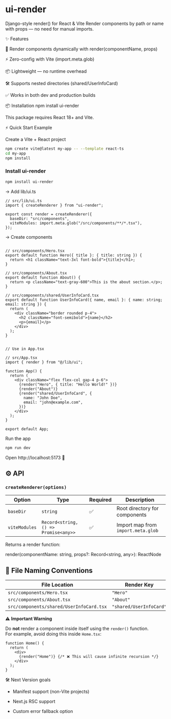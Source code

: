 # ui-render

Django-style render() for React & Vite
Render components by path or name with props — no need for manual imports.

✨ Features

🎯 Render components dynamically with render(componentName, props)

⚡ Zero-config with Vite (import.meta.glob)

📦 Lightweight — no runtime overhead

🛠 Supports nested directories (shared/UserInfoCard)

✅ Works in both dev and production builds

📦 Installation
npm install ui-render



This package requires React 18+ and Vite.

⚡ Quick Start Example

Create a Vite + React project

``` bash
npm create vite@latest my-app -- --template react-ts
cd my-app
npm install
```


### Install ui-render

``` bash
npm install ui-render
```


-> Add lib/ui.ts

``` tsx
// src/lib/ui.ts
import { createRenderer } from "ui-render";

export const render = createRenderer({
  baseDir: "src/components", 
  viteModules: import.meta.glob("/src/components/**/*.tsx"),
});
```


-> Create components

``` tsx

// src/components/Hero.tsx
export default function Hero({ title }: { title: string }) {
  return <h1 className="text-3xl font-bold">{title}</h1>;
}

// src/components/About.tsx
export default function About() {
  return <p className="text-gray-600">This is the about section.</p>;
}

// src/components/shared/UserInfoCard.tsx
export default function UserInfoCard({ name, email }: { name: string; email: string }) {
  return (
    <div className="border rounded p-4">
      <h2 className="font-semibold">{name}</h2>
      <p>{email}</p>
    </div>
  );
}


// Use in App.tsx

// src/App.tsx
import { render } from "@/lib/ui";

function App() {
  return (
    <div className="flex flex-col gap-4 p-6">
      {render("Hero", { title: "Hello World!" })}
      {render("About")}
      {render("shared/UserInfoCard", {
        name: "John Doe",
        email: "john@example.com",
      })}
    </div>
  );
}

export default App;

```

Run the app

``` bash
npm run dev
```


Open http://localhost:5173
 🚀


## ⚙️ API

### `createRenderer(options)`

| Option       | Type                                 | Required | Description                        |
| ------------ | ------------------------------------ | -------- | ---------------------------------- |
| `baseDir`    | `string`                              | ✅       | Root directory for components      |
| `viteModules`| `Record<string, () => Promise<any>>`  | ✅       | Import map from `import.meta.glob` |


Returns a render function:

render(componentName: string, props?: Record<string, any>): ReactNode


## 📁 File Naming Conventions

| File Location                         | Render Key               |
| ------------------------------------- | ----------------------- |
| `src/components/Hero.tsx`             | `"Hero"`                |
| `src/components/About.tsx`            | `"About"`               |
| `src/components/shared/UserInfoCard.tsx` | `"shared/UserInfoCard"` |

⚠️ **Important Warning**

Do **not** render a component inside itself using the `render()` function.  
For example, avoid doing this inside `Home.tsx`:

```tsx
function Home() {
  return (
    <div>
      {render("Home")} {/* ❌ This will cause infinite recursion */}
    </div>
  );
}
```



🛠 Next Version goals

 - Manifest support (non-Vite projects)

 - Next.js RSC support

 - Custom error fallback option
